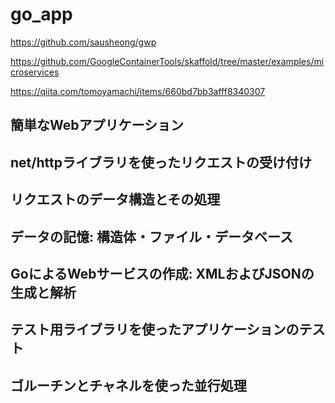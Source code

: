 # go_app

https://github.com/sausheong/gwp

https://github.com/GoogleContainerTools/skaffold/tree/master/examples/microservices

https://qiita.com/tomoyamachi/items/660bd7bb3afff8340307

## 簡単なWebアプリケーション

## net/httpライブラリを使ったリクエストの受け付け

## リクエストのデータ構造とその処理

## データの記憶: 構造体・ファイル・データベース

## GoによるWebサービスの作成: XMLおよびJSONの生成と解析

## テスト用ライブラリを使ったアプリケーションのテスト

## ゴルーチンとチャネルを使った並行処理

